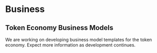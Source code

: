# Business

## Token Economy Business Models

We are working on developing business model templates for the token economy. Expect more information as development continues. 

